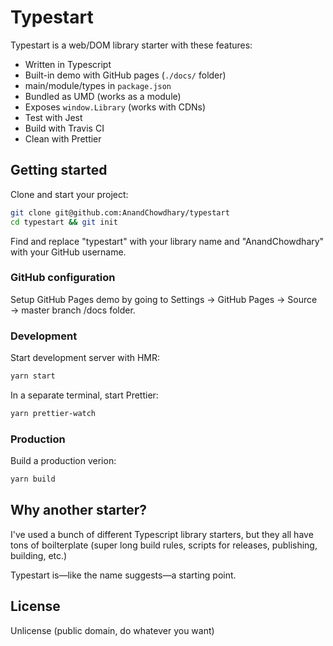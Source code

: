 # Typestart

Typestart is a web/DOM library starter with these features:

- Written in Typescript
- Built-in demo with GitHub pages (`./docs/` folder)
- main/module/types in `package.json`
- Bundled as UMD (works as a module)
- Exposes `window.Library` (works with CDNs)
- Test with Jest
- Build with Travis CI
- Clean with Prettier

## Getting started

Clone and start your project:

```bash
git clone git@github.com:AnandChowdhary/typestart
cd typestart && git init
```

Find and replace "typestart" with your library name and "AnandChowdhary" with your GitHub username.

### GitHub configuration

Setup GitHub Pages demo by going to Settings → GitHub Pages → Source → master branch /docs folder.

### Development

Start development server with HMR:

```bash
yarn start
```

In a separate terminal, start Prettier:

```bash
yarn prettier-watch
```

### Production

Build a production verion:

```bash
yarn build
```

## Why another starter?

I've used a bunch of different Typescript library starters, but they all have tons of boilterplate (super long build rules, scripts for releases, publishing, building, etc.) 

Typestart is—like the name suggests—a starting point.

## License

Unlicense (public domain, do whatever you want)
